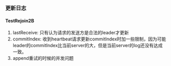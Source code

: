 ### 更新日志

#### TestRejoin2B 

1. lastReceive: 只有认为请求的发送方是合法的leader才更新
2. commitIndex: 收到heartbeat请求更新commitIndex时加一些限制，因为可能leader的commitIndex比当前server的大，但是当前server的log还没有达成一致。
3. append重试的时候的并发问题


